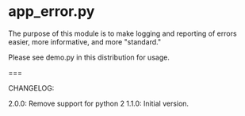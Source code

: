 app_error.py
============

The purpose of this module is to make logging and reporting of errors easier, more informative, and more
"standard."

Please see demo.py in this distribution for usage.

===

CHANGELOG:

2.0.0:  Remove support for python 2
1.1.0:  Initial version.

